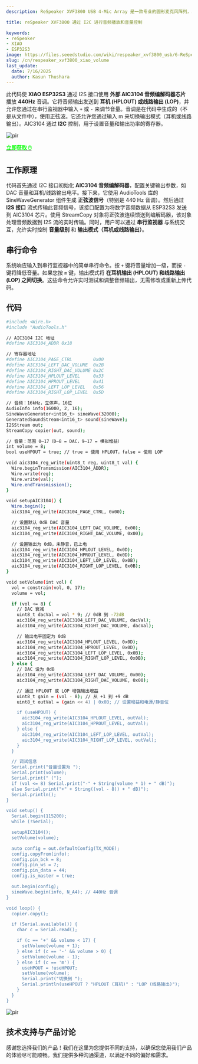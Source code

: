 ```yaml
---
description: ReSpeaker XVF3800 USB 4-Mic Array 是一款专业的圆形麦克风阵列，具有 AEC、波束成形、噪声抑制和 360° 语音捕获功能。与 XIAO ESP32S3 配对使用，可为智能设备、机器人和物联网应用提供先进的语音控制。探索无缝集成和双模式灵活性。

title: reSpeaker XVF3800 通过 I2C 进行音频播放和音量控制

keywords:
- reSpeaker
- XIAO
- ESP32S3
image: https://files.seeedstudio.com/wiki/respeaker_xvf3800_usb/6-ReSpeaker-XVF3800-4-Mic-Array-With-XIAO-ESP32S3.jpg
slug: /cn/respeaker_xvf3800_xiao_volume
last_update:
  date: 7/16/2025
  author: Kasun Thushara
---
```


此代码使 **XIAO ESP32S3** 通过 I2S 接口使用 **外部 AIC3104 音频编解码器芯片** 播放 **440Hz** 音调。它将音频输出发送到 **耳机 (HPLOUT) 或线路输出 (LOP)**，并允许您通过在串行监视器中输入 `+` 或 `-` 来调节音量。音调是在代码中生成的（不是从文件中），使用正弦波。它还允许您通过输入 m 来切换输出模式（耳机或线路输出）。AIC3104 通过 **I2C** 控制，用于设置音量和输出功率的寄存器。

<p style={{textAlign: 'center'}}><img src="https://files.seeedstudio.com/wiki/respeaker_xvf3800_usb/front-xiao.jpg" alt="pir" width={600} height="auto" /></p>

<div class="get_one_now_container" style={{textAlign: 'center'}}>
    <a class="get_one_now_item" href="https://www.seeedstudio.com/ReSpeaker-XVF3800-4-Mic-Array-With-XIAO-ESP32S3-p-6489.html" target="_blank">
            <strong><span><font color={'FFFFFF'} size={"4"}> 立即获取 🖱️</font></span></strong>
    </a>
</div>

## 工作原理

代码首先通过 I2C 接口初始化 **AIC3104 音频编解码器**，配置关键输出参数，如 DAC 音量和耳机/线路输出电平。接下来，它使用 AudioTools 库的 SineWaveGenerator 组件生成 **正弦波信号**（特别是 440 Hz 音调）。然后通过 **I2S 接口** 流式传输此音频信号，该接口配置为将数字音频数据从 ESP32S3 发送到 AIC3104 芯片。使用 StreamCopy 对象将正弦波连续馈送到编解码器，该对象处理音频数据到 I2S 流的实时传输。同时，用户可以通过 **串行监视器** 与系统交互，允许实时控制 **音量级别** 和 **输出模式（耳机或线路输出）**。

## 串行命令

系统响应输入到串行监视器中的简单串行命令。按 `+` 键将音量增加一级，而按 `-` 键将降低音量。如果您按 `m` 键，输出模式将 **在耳机输出 (HPLOUT) 和线路输出 (LOP) 之间切换**。这些命令允许实时测试和调整音频输出，无需修改或重新上传代码。

## 代码

```bash
#include <Wire.h>
#include "AudioTools.h"

// AIC3104 I2C 地址
#define AIC3104_ADDR 0x18

// 寄存器地址
#define AIC3104_PAGE_CTRL        0x00
#define AIC3104_LEFT_DAC_VOLUME  0x2B
#define AIC3104_RIGHT_DAC_VOLUME 0x2C
#define AIC3104_HPLOUT_LEVEL     0x33
#define AIC3104_HPROUT_LEVEL     0x41
#define AIC3104_LEFT_LOP_LEVEL   0x56
#define AIC3104_RIGHT_LOP_LEVEL  0x5D

// 音频：16kHz，立体声，16位
AudioInfo info(16000, 2, 16);
SineWaveGenerator<int16_t> sineWave(32000);
GeneratedSoundStream<int16_t> sound(sineWave);
I2SStream out;
StreamCopy copier(out, sound);

// 音量：范围 0–17（0–8 = DAC，9–17 = 模拟增益）
int volume = 8;
bool useHPOUT = true; // true = 使用 HPLOUT，false = 使用 LOP

void aic3104_reg_write(uint8_t reg, uint8_t val) {
  Wire.beginTransmission(AIC3104_ADDR);
  Wire.write(reg);
  Wire.write(val);
  Wire.endTransmission();
}

void setupAIC3104() {
  Wire.begin();
  aic3104_reg_write(AIC3104_PAGE_CTRL, 0x00);

  // 设置默认 0dB DAC 音量
  aic3104_reg_write(AIC3104_LEFT_DAC_VOLUME, 0x00);
  aic3104_reg_write(AIC3104_RIGHT_DAC_VOLUME, 0x00);

  // 设置输出为 0dB，未静音，已上电
  aic3104_reg_write(AIC3104_HPLOUT_LEVEL, 0x0D);
  aic3104_reg_write(AIC3104_HPROUT_LEVEL, 0x0D);
  aic3104_reg_write(AIC3104_LEFT_LOP_LEVEL, 0x0B);
  aic3104_reg_write(AIC3104_RIGHT_LOP_LEVEL, 0x0B);
}

void setVolume(int vol) {
  vol = constrain(vol, 0, 17);
  volume = vol;

  if (vol <= 8) {
    // DAC 衰减
    uint8_t dacVal = vol * 9; // 0dB 到 -72dB
    aic3104_reg_write(AIC3104_LEFT_DAC_VOLUME, dacVal);
    aic3104_reg_write(AIC3104_RIGHT_DAC_VOLUME, dacVal);

    // 输出电平固定为 0dB
    aic3104_reg_write(AIC3104_HPLOUT_LEVEL, 0x0D);
    aic3104_reg_write(AIC3104_HPROUT_LEVEL, 0x0D);
    aic3104_reg_write(AIC3104_LEFT_LOP_LEVEL, 0x0B);
    aic3104_reg_write(AIC3104_RIGHT_LOP_LEVEL, 0x0B);
  } else {
    // DAC 设为 0dB
    aic3104_reg_write(AIC3104_LEFT_DAC_VOLUME, 0x00);
    aic3104_reg_write(AIC3104_RIGHT_DAC_VOLUME, 0x00);

    // 通过 HPLOUT 或 LOP 增强输出增益
    uint8_t gain = (vol - 8); // 从 +1 到 +9 dB
    uint8_t outVal = (gain << 4) | 0x0B; // 设置增益和电源/静音位

    if (useHPOUT) {
      aic3104_reg_write(AIC3104_HPLOUT_LEVEL, outVal);
      aic3104_reg_write(AIC3104_HPROUT_LEVEL, outVal);
    } else {
      aic3104_reg_write(AIC3104_LEFT_LOP_LEVEL, outVal);
      aic3104_reg_write(AIC3104_RIGHT_LOP_LEVEL, outVal);
    }
  }

  // 调试信息
  Serial.print("音量设置为 ");
  Serial.print(volume);
  Serial.print(" (");
  if (vol <= 8) Serial.print("-" + String(volume * 1) + " dB)");
  else Serial.print("+" + String((vol - 8)) + " dB)");
  Serial.println();
}

void setup() {
  Serial.begin(115200);
  while (!Serial);

  setupAIC3104();
  setVolume(volume);

  auto config = out.defaultConfig(TX_MODE);
  config.copyFrom(info);
  config.pin_bck = 8;
  config.pin_ws = 7;
  config.pin_data = 44;
  config.is_master = true;

  out.begin(config);
  sineWave.begin(info, N_A4); // 440Hz 音调
}

void loop() {
  copier.copy();

  if (Serial.available()) {
    char c = Serial.read();

    if (c == '+' && volume < 17) {
      setVolume(volume + 1);
    } else if (c == '-' && volume > 0) {
      setVolume(volume - 1);
    } else if (c == 'm') {
      useHPOUT = !useHPOUT;
      setVolume(volume);
      Serial.print("切换到 ");
      Serial.println(useHPOUT ? "HPLOUT (耳机)" : "LOP (线路输出)");
    }
  }
}

```

<p style={{textAlign: 'center'}}><img src="https://files.seeedstudio.com/wiki/respeaker_xvf3800_usb/volumecontrol.PNG" alt="pir" width={600} height="auto" /></p>

## 技术支持与产品讨论

感谢您选择我们的产品！我们在这里为您提供不同的支持，以确保您使用我们产品的体验尽可能顺畅。我们提供多种沟通渠道，以满足不同的偏好和需求。

<div class="button_tech_support_container">
<a href="https://forum.seeedstudio.com/" class="button_forum"></a> 
<a href="https://www.seeedstudio.com/contacts" class="button_email"></a>
</div>

<div class="button_tech_support_container">
<a href="https://discord.gg/eWkprNDMU7" class="button_discord"></a> 
<a href="https://github.com/Seeed-Studio/wiki-documents/discussions/69" class="button_discussion"></a>
</div>